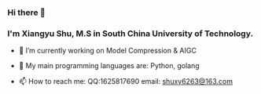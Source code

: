 ### Hi there 👋
### I'm Xiangyu Shu, M.S in South China University of Technology.
<!--
**Qiaoqi-Zhuyan/Qiaoqi-Zhuyan** is a ✨ _special_ ✨ repository because its `README.md` (this file) appears on your GitHub profile.

Here are some ideas to get you started:
-->

- 🔭 I’m currently working on Model Compression & AIGC 
<!-- -🌱 I’m currently learning SLAM &  ROS Navigation Stack -->
- 🦾 My main programming languages are: Python, golang
<!-- - 💻 I'm currently working for GKD-Robotics-Lab -->
- 📫 How to reach me: QQ:1625817690 email: shuxy6263@163.com




